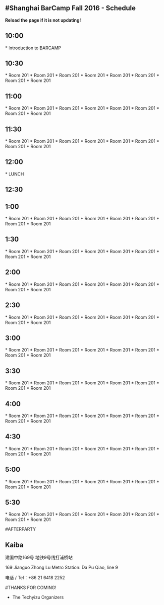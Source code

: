 #Shanghai BarCamp Fall 2016 - Schedule
--------------------------------
<strong>Reload the page if it is not updating!</strong>

<h2>10:00</h2>
* Introduction to BARCAMP


<h2>10:30 </h2>
* Room 201
* Room 201
* Room 201
* Room 201
* Room 201
* Room 201
* Room 201
* Room 201


<h2>11:00</h2>
* Room 201
* Room 201
* Room 201
* Room 201
* Room 201
* Room 201
* Room 201
* Room 201


<h2>11:30</h2>
* Room 201
* Room 201
* Room 201
* Room 201
* Room 201
* Room 201
* Room 201
* Room 201


<h2>12:00 </h2>
* LUNCH

<h2>12:30</h2>

<h2>1:00</h2>
* Room 201
* Room 201
* Room 201
* Room 201
* Room 201
* Room 201
* Room 201
* Room 201


<h2>1:30</h2>
* Room 201
* Room 201
* Room 201
* Room 201
* Room 201
* Room 201
* Room 201
* Room 201

<h2>2:00</h2>
* Room 201
* Room 201
* Room 201
* Room 201
* Room 201
* Room 201
* Room 201
* Room 201

<h2>2:30</h2>
* Room 201
* Room 201
* Room 201
* Room 201
* Room 201
* Room 201
* Room 201
* Room 201

<h2>3:00</h2>
* Room 201
* Room 201
* Room 201
* Room 201
* Room 201
* Room 201
* Room 201
* Room 201

<h2>3:30</h2>
* Room 201
* Room 201
* Room 201
* Room 201
* Room 201
* Room 201
* Room 201
* Room 201

<h2>4:00</h2>
* Room 201
* Room 201
* Room 201
* Room 201
* Room 201
* Room 201
* Room 201
* Room 201

<h2>4:30</h2>
* Room 201
* Room 201
* Room 201
* Room 201
* Room 201
* Room 201
* Room 201
* Room 201

<h2>5:00</h2>
* Room 201
* Room 201
* Room 201
* Room 201
* Room 201
* Room 201
* Room 201
* Room 201

<h2>5:30</h2>
* Room 201
* Room 201
* Room 201
* Room 201
* Room 201
* Room 201
* Room 201
* Room 201


#AFTERPARTY
<h2>Kaiba</h2>

建国中路169号
地铁9号线打浦桥站

169 Jianguo Zhong Lu
Metro Station: Da Pu Qiao, line 9

电话 / Tel：+86 21 6418 2252



#THANKS FOR COMING!
- The Techyizu Organizers
